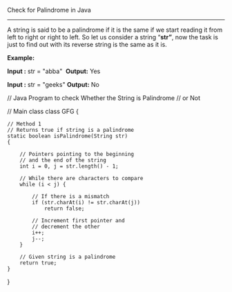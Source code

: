 Check for Palindrome in Java

---

A string is said to be a palindrome if it is the same if we start reading it from left to right or right to left. So let us consider a string “**str”**, now the task is just to find out with its reverse string is the same as it is. 

**Example:**

**Input :** str = "abba" 
**Output:** Yes

**Input :** str = "geeks"
**Output:** No


// Java Program to check Whether the String is Palindrome
// or Not

// Main class
class GFG {

	// Method 1
	// Returns true if string is a palindrome
	static boolean isPalindrome(String str)
	{

		// Pointers pointing to the beginning
		// and the end of the string
		int i = 0, j = str.length() - 1;

		// While there are characters to compare
		while (i < j) {

			// If there is a mismatch
			if (str.charAt(i) != str.charAt(j))
				return false;

			// Increment first pointer and
			// decrement the other
			i++;
			j--;
		}

		// Given string is a palindrome
		return true;
	}
}

